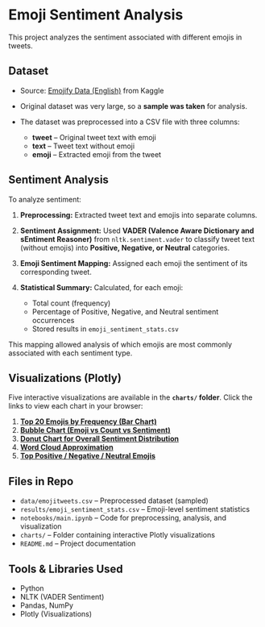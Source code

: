# Emoji Sentiment Analysis

This project analyzes the sentiment associated with different emojis in tweets.

## Dataset

* Source: [Emojify Data (English)](https://www.kaggle.com/datasets/rexhaif/emojifydata-en) from Kaggle
* Original dataset was very large, so a **sample was taken** for analysis.
* The dataset was preprocessed into a CSV file with three columns:

  * **tweet** – Original tweet text with emoji
  * **text** – Tweet text without emoji
  * **emoji** – Extracted emoji from the tweet

## Sentiment Analysis

To analyze sentiment:

1. **Preprocessing:** Extracted tweet text and emojis into separate columns.
2. **Sentiment Assignment:** Used **VADER (Valence Aware Dictionary and sEntiment Reasoner)** from `nltk.sentiment.vader` to classify tweet text (without emojis) into **Positive, Negative, or Neutral** categories.
3. **Emoji Sentiment Mapping:** Assigned each emoji the sentiment of its corresponding tweet.
4. **Statistical Summary:** Calculated, for each emoji:

   * Total count (frequency)
   * Percentage of Positive, Negative, and Neutral sentiment occurrences
   * Stored results in `emoji_sentiment_stats.csv`

This mapping allowed analysis of which emojis are most commonly associated with each sentiment type.

## Visualizations (Plotly)

Five interactive visualizations are available in the **`charts/` folder**. Click the links to view each chart in your browser:

1. **[Top 20 Emojis by Frequency (Bar Chart)](https://htmlpreview.github.io/?https://media.githubusercontent.com/media/arpita0911/DS-ML-Projects/refs/heads/main/emoji-sentiment-explorer/charts/top_20_emojis.html)**
2. **[Bubble Chart (Emoji vs Count vs Sentiment)](https://htmlpreview.github.io/?https://media.githubusercontent.com/media/arpita0911/DS-ML-Projects/refs/heads/main/emoji-sentiment-explorer/charts/emoji_bubble_chart.html)**
3. **[Donut Chart for Overall Sentiment Distribution](https://htmlpreview.github.io/?https://media.githubusercontent.com/media/arpita0911/DS-ML-Projects/refs/heads/main/emoji-sentiment-explorer/charts/sentiment_distribution.html)**
4. **[Word Cloud Approximation](https://htmlpreview.github.io/?https://media.githubusercontent.com/media/arpita0911/DS-ML-Projects/refs/heads/main/emoji-sentiment-explorer/charts/emoji_wordcloud.html)**
5. **[Top Positive / Negative / Neutral Emojis](https://htmlpreview.github.io/?https://media.githubusercontent.com/media/arpita0911/DS-ML-Projects/refs/heads/main/emoji-sentiment-explorer/charts/top_sentiment_emojis.html)**

## Files in Repo

* `data/emojitweets.csv` – Preprocessed dataset (sampled)
* `results/emoji_sentiment_stats.csv` – Emoji-level sentiment statistics
* `notebooks/main.ipynb` – Code for preprocessing, analysis, and visualization
* `charts/` – Folder containing interactive Plotly visualizations
* `README.md` – Project documentation

## Tools & Libraries Used

* Python
* NLTK (VADER Sentiment)
* Pandas, NumPy
* Plotly (Visualizations)




